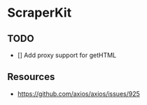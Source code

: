 # ScraperKit

## TODO
- [] Add proxy support for getHTML

## Resources
- https://github.com/axios/axios/issues/925